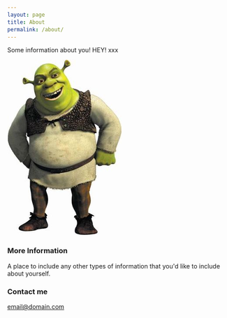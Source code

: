 ```yaml
---
layout: page
title: About
permalink: /about/
---
```


Some information about you! HEY! xxx

![](/images/shrek.jpg)

### More Information

A place to include any other types of information that you'd like to include about yourself.

### Contact me

[email@domain.com](mailto:email@domain.com)
